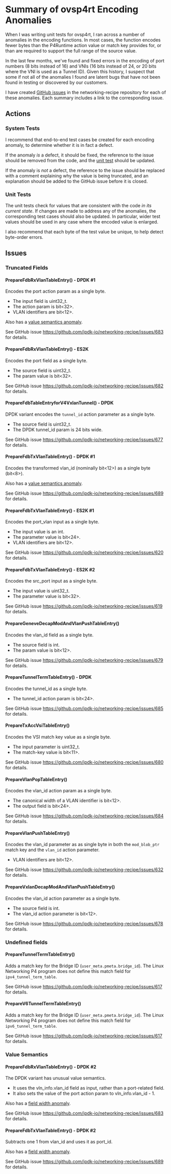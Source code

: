 # Summary of ovsp4rt Encoding Anomalies

When I was writing unit tests for ovsp4rt, I ran across a number of
anomalies in the encoding functions. In most cases, the function
encodes fewer bytes than the P4Runtime action value or match key
provides for, or than are required to support the full range of the
source value.

In the last few months, we've found and fixed errors in the
encoding of port numbers (8 bits instead of 16) and VNIs (16 bits
instead of 24, or 20 bits where the VNI is used as a Tunnel ID).
Given this history, I suspect that some if not all of the anomalies
I found are latent bugs that have not been found in testing or
discovered by our customers.

I have created
[GitHub issues](https://github.com/ipdk-io/networking-recipe/issues)
in the networking-recipe repository for each of these anomalies. Each
summary includes a link to the corresponding issue.

## Actions

### System Tests

I recommend that end-to-end test cases be created for each
encoding anomaly, to determine whether it is in fact a defect.

If the anomaly _is_ a defect, it should be fixed, the reference to
the issue should be removed from the code, and the
[unit test](#unit-tests) should be updated.

If the anomaly is _not_ a defect, the reference to the issue should
be replaced with a comment explaining why the value is being truncated,
and an explanation should be added to the GitHub issue before it is
closed.

### Unit Tests

The unit tests check for values that are consistent with the code
_in its current state_. If changes are made to address any of the
anomalies, the corresponding test cases should also be updated.
In particular, wider test values should be used in any case where
the encoded value is enlarged.

I also recommend that each byte of the test value be unique,
to help detect byte-order errors.

## Issues

### Truncated Fields

#### PrepareFdbRxVlanTableEntry() - DPDK #1

Encodes the port action param as a single byte.

- The input field is uint32_t.
- The action param is bit<32>.
- VLAN identifiers are bit<12>.

Also has a [value semantics anomaly](#preparefdbrxvlantableentry---dpdk-2).

See GitHub issue <https://github.com/ipdk-io/networking-recipe/issues/683>
for details.

#### PrepareFdbRxVlanTableEntry() - ES2K

Encodes the port field as a single byte.

- The source field is uint32_t.
- The param value is bit<32>.

See GitHub issue <https://github.com/ipdk-io/networking-recipe/issues/682>
for details.

#### PrepareFdbTableEntryforV4VxlanTunnel() - DPDK

DPDK variant encodes the `tunnel_id` action parameter as a single byte.

- The source field is uint32_t.
- The DPDK tunnel_id param is 24 bits wide.

See GitHub issue <https://github.com/ipdk-io/networking-recipe/issues/677>
for details.

#### PrepareFdbTxVlanTableEntry() - DPDK #1

Encodes the transformed vlan_id (nominally bit<12>) as a single byte (bit<8>).

Also has a [value semantics anomaly](#preparefdbtxvlantableentry---dpdk-2).

See GitHub issue <https://github.com/ipdk-io/networking-recipe/issues/689>
for details.

#### PrepareFdbTxVlanTableEntry() - ES2K #1

Encodes the port_vlan input as a single byte.

- The input value is an int.
- The parameter value is bit<24>.
- VLAN identifiers are bit<12>.

See GitHub issue <https://github.com/ipdk-io/networking-recipe/issues/620>
for details.

#### PrepareFdbTxVlanTableEntry() - ES2K #2

Encodes the src_port input as a single byte.

- The input value is uint32_t.
- The parameter value is bit<32>.

See GitHub issue <https://github.com/ipdk-io/networking-recipe/issues/619>
for details.

#### PrepareGeneveDecapModAndVlanPushTableEntry()

Encodes the vlan_id field as a single byte.

- The source field is int.
- The param value is bit<12>.

See GitHub issue <https://github.com/ipdk-io/networking-recipe/issues/679>
for details.

#### PrepareTunnelTermTableEntry() - DPDK

Encodes the tunnel_id as a single byte.

- The tunnel_id action param is bit<24>.

See GitHub issue <https://github.com/ipdk-io/networking-recipe/issues/685>
for details.

#### PrepareTxAccVsiTableEntry()

Encodes the VSI match key value as a single byte.

- The input parameter is uint32_t.
- The match-key value is bit<11>.

See GitHub issue <https://github.com/ipdk-io/networking-recipe/issues/680>
for details.

#### PrepareVlanPopTableEntry()

Encodes the vlan_id action param as a single byte.

- The canonical width of a VLAN identifier is bit<12>.
- The output field is bit<24>.

See GitHub issue <https://github.com/ipdk-io/networking-recipe/issues/684>
for details.

#### PrepareVlanPushTableEntry()

Encodes the vlan_id parameter as as single byte in both the
`mod_blob_ptr` match key and the `vlan_id` action parameter.

- VLAN identifiers are bit<12>.

See GitHub issue <https://github.com/ipdk-io/networking-recipe/issues/632>
for details.

#### PrepareVxlanDecapModAndVlanPushTableEntry()

Encodes the vlan_id action parameter as a single byte.

- The source field is int.
- The vlan_id action parameter is bit<12>.

See GitHub issue <https://github.com/ipdk-io/networking-recipe/issues/678>
for details.

### Undefined fields

#### PrepareTunnelTermTableEntry()

Adds a match key for the Bridge ID (`user_meta.pmeta.bridge_id`).
The Linux Networking P4 program does not define this match field
for `ipv4_tunnel_term_table`.

See GitHub issue <https://github.com/ipdk-io/networking-recipe/issues/617>
for details.

#### PrepareV6TunnelTermTableEntry()

Adds a match key for the Bridge ID (`user_meta.pmeta.bridge_id`).
The Linux Networking P4 program does not define this match field
for `ipv6_tunnel_term_table`.

See GitHub issue <https://github.com/ipdk-io/networking-recipe/issues/617>
for details.

### Value Semantics

#### PrepareFdbRxVlanTableEntry() - DPDK #2

The DPDK variant has unusual value semantics.

- It uses the vln_info.vlan_id field as input, rather than a port-related field.
- It also sets the value of the port action param to vln_info.vlan_id - 1.

Also has a [field width anomaly](#preparefdbrxvlantableentry---dpdk-1).

See GitHub issue <https://github.com/ipdk-io/networking-recipe/issues/683>
for details.

#### PrepareFdbTxVlanTableEntry() - DPDK #2

Subtracts one 1 from vlan_id and uses it as port_id.

Also has a [field width anomaly](#preparefdbtxvlantableentry---dpdk-1).

See GitHub issue <https://github.com/ipdk-io/networking-recipe/issues/689>
for details.

